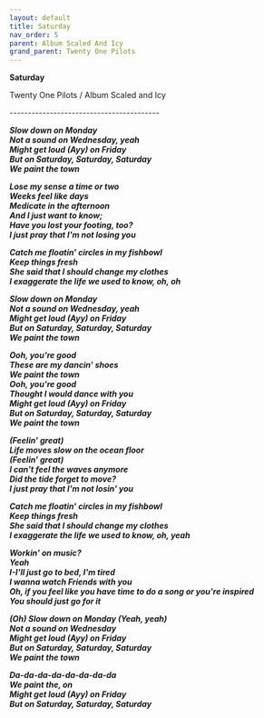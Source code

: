 ```yaml
---  
layout: default  
title: Saturday  
nav_order: 5  
parent: Album Scaled And Icy  
grand_parent: Twenty One Pilots  
---  
```


**Saturday**
<p>
Twenty One Pilots / Album Scaled and Icy
</p>  
-----------------------------------------

**_Slow down on Monday  
Not a sound on Wednesday, yeah  
Might get loud (Ayy) on Friday  
But on Saturday, Saturday, Saturday  
We paint the town_**  

**_Lose my sense a time or two  
Weeks feel like days  
Medicate in the afternoon  
And I just want to know;  
Have you lost your footing, too?  
I just pray that I'm not losing you_**  

**_Catch me floatin' circles in my fishbowl  
Keep things fresh  
She said that I should change my clothes  
I exaggerate the life we used to know, oh, oh_**  

**_Slow down on Monday  
Not a sound on Wednesday, yeah  
Might get loud (Ayy) on Friday  
But on Saturday, Saturday, Saturday  
We paint the town_**  

**_Ooh, you're good  
These are my dancin' shoes  
We paint the town  
Ooh, you're good  
Thought I would dance with you  
Might get loud (Ayy) on Friday  
But on Saturday, Saturday, Saturday  
We paint the town_**  

**_(Feelin' great)  
Life moves slow on the ocean floor  
(Feelin' great)  
I can't feel the waves anymore  
Did the tide forget to move?  
I just pray that I'm not losin' you_**  

**_Catch me floatin' circles in my fishbowl  
Keep things fresh  
She said that I should change my clothes  
I exaggerate the life we used to know, oh, yeah_**  

**_Workin' on music?  
Yeah  
I-I'll just go to bed, I'm tired  
I wanna watch Friends with you  
Oh, if you feel like you have time to do a song or you're inspired  
You should just go for it_**  

**_(Oh) Slow down on Monday (Yeah, yeah)  
Not a sound on Wednesday  
Might get loud (Ayy) on Friday  
But on Saturday, Saturday, Saturday  
We paint the town_**  

**_Da-da-da-da-da-da-da-da  
We paint the, on  
Might get loud (Ayy) on Friday  
But on Saturday, Saturday, Saturday_**  
